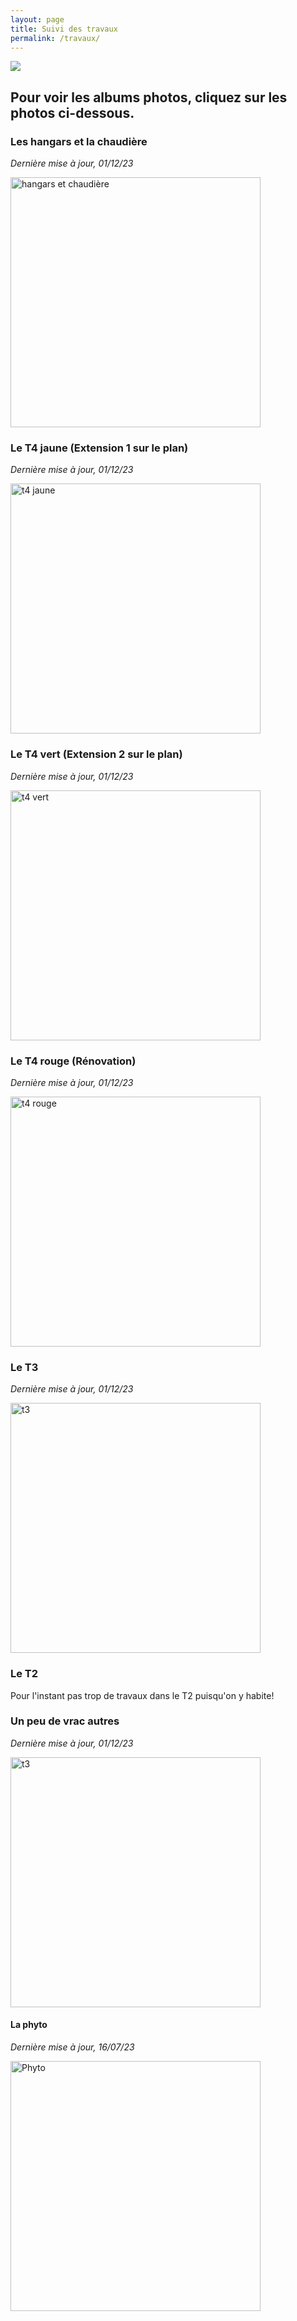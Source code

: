 ```yaml
---
layout: page
title: Suivi des travaux
permalink: /travaux/
---
```


![](https://tablebasse35.github.io/assets/images/plans.png)

## Pour voir les albums photos, cliquez sur les photos ci-dessous.

### Les hangars et la chaudière
*Dernière mise à jour, 01/12/23*

<a href="https://photos.app.goo.gl/tBV1apgzoFDAKHqt6"><img src="https://lh3.googleusercontent.com/pw/ADCreHcUmQcjKKpXNC8hHUWeTcOW_3Silb44mgW6vE_zUE2kyLHQhf1Yyoztql-9YIttqyHzDw6spTXfvJeilYvNNBCdD980il869Ta2zDNXsHe2vibzz88Sv4zttF2z5kqZUd9OFB34p65kpl0EvQBg2Ohf=w704-h939-s-no" alt="hangars et chaudière" width="400"/></a>


### Le T4 jaune (Extension 1 sur le plan)
*Dernière mise à jour, 01/12/23*

<a href="https://photos.app.goo.gl/RiodrwjYYn8TwDjB7"><img src="https://lh3.googleusercontent.com/pw/ADCreHcuGnsYAmg2nw6PtuXRl0ntWIqnmR64TCCpe2xnvZ3g_U8r_aPl0zhsn7T9DM7ITFEtzDorTQ3O2yhiLDF_vpddpDEMPBIvgBDlvlEymo9pni2r1GItwoQDmYW_T2I-hthKOGW41WBn24M3EUIIwi35=w1252-h939-s-no" alt="t4 jaune" width="400"/></a>

### Le T4 vert (Extension 2 sur le plan)

*Dernière mise à jour, 01/12/23*

<a href="https://photos.app.goo.gl/MYuLUdkYZsB7sfzL8"><img src="https://lh3.googleusercontent.com/pw/ADCreHcJn-miUmGe1uGu--ORxjYQXWHkQ0R0HCucOD2Yr_6Gkhs4AnG1BDdygja5PVmNGy3-q0Xk5VdusNt0MgYJDtrZ7KHifIb6u08LjVwQxkBxaDP5j62jA_-kQ6OVs3AP5d10YxgZkuwCllrjHeeGgQZa=w1252-h939-s-no" alt="t4 vert" width="400"/></a>

### Le T4 rouge (Rénovation)
*Dernière mise à jour, 01/12/23*

<a href="https://photos.app.goo.gl/Skx1MXe89JwTZxsm6"><img src="https://lh3.googleusercontent.com/pw/ADCreHdUHJYJqUc_4F7G98N8JBoMJqSJjapzLdMa7WSHJASsjUvxiQvf9iAVT7DhLM1VVLUVr4LKPk1yYtkG0gRDOsOoWyLLgcbanWo1lEb-labI-pP0cEy1msu0rzgY8mIjAKn6KbdDRuhS0IL6ho8hJtRq=w1252-h939-s-no" alt="t4 rouge" width="400"/></a>


### Le T3

*Dernière mise à jour, 01/12/23*

<a href="https://photos.app.goo.gl/DrH7N9MmFwFFPC7ZA"><img src="https://lh3.googleusercontent.com/pw/ADCreHeHUAFYNWQ57HMkTumLQ9IFC5qfoI-HuKdUfili0-9h9RwMo8k6H_ebTcole_s_RVzFuDy5MFyv_3feHjG-eN9BySmX4TV2fjAybZ9R9hwQuPjY9sJNQdkOMcmdL2MjZjxJviTDYtYP_x3KidZbocXA=w704-h939-s-no" alt="t3" width="400"/></a>

### Le T2

Pour l'instant pas trop de travaux dans le T2 puisqu'on y habite!


### Un peu de vrac autres

*Dernière mise à jour, 01/12/23*

<a href="https://photos.app.goo.gl/K1bA58tnKsaXd9RKA"><img src="https://lh3.googleusercontent.com/pw/ADCreHcBWwFJXKyASOTLRct-WgGH8RAD84qXocvv8JoiXJFisUdoFQQNVJbr86ri36szt-a7XGrEA2PQO9QFI6MaPIoMFjCFAF1WG5ZPO6MUlCCwEDetOTYxB9cGvFlGIyej_7a4280F8gwkWKOiohmtVG2W=w1252-h939-s-no" alt="t3" width="400"/></a>


#### La phyto

*Dernière mise à jour, 16/07/23*

<a href="https://photos.app.goo.gl/uqQLNfx4S2pNq6H98"><img src="https://lh3.googleusercontent.com/pw/ADCreHeW3GpZqBDT90YPy84JSMqMiMGX0m08VwiQqVasVImktV_0oAA6SPP9fcKtGooK4J_bTzUoCskhDDiswF-SQoD8vRVrhQAJbknKee4I_M8UWDcONumMtrO_yw0ygOhTb8JkfVcabhkO5cPXkMLB4FLA=w1252-h939-s-no?authuser=0" alt="Phyto" width="400"/></a>


